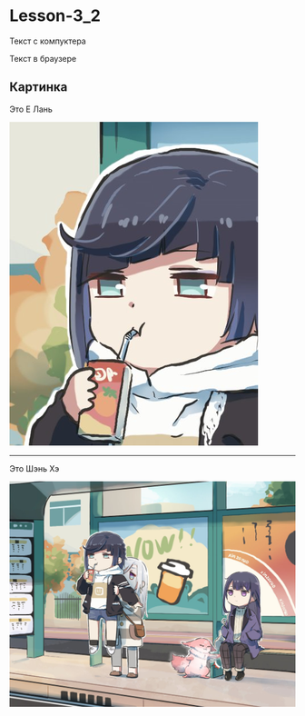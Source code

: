 ﻿# Lesson-3_2

Текст с компуктера

Текст в браузере

## Картинка

Это Е Лань

![e_lan](e_lan.jpg)

---

Это Шэнь Хэ

![Shen_He](shen_he.jpg)
